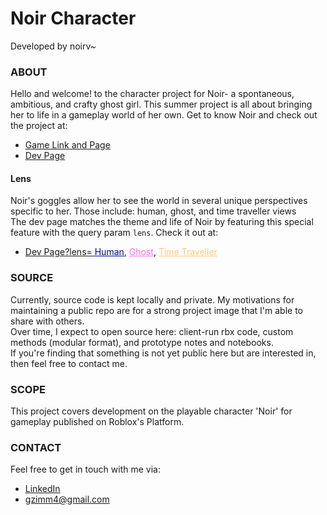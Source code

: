 # Noir Character
Developed by noirv~ <!-- Noir Verscottie -->

### ABOUT
Hello and welcome! to the character project for Noir- a spontaneous, ambitious, and crafty ghost girl. This summer project is all about bringing her to life in a gameplay world of her own. Get to know Noir and check out the project at:  
- <a target='_blank' href='https://www.roblox.com/games/6842303525/Noir'>Game Link and Page</a>
- <a target='_blank' href='https://noir.silvrship.dev/'>Dev Page</a>

#### Lens
Noir's goggles allow her to see the world in several unique perspectives specific to her. Those include: human, ghost, and time traveller views  
The dev page matches the theme and life of Noir by featuring this special feature with the query param `lens`. Check it out at:
- <a target='_blank' href='https://noir.silvrship.dev/?lens='>Dev Page?lens=
<a style='text-decoration: underline; color: rgba(0,10,150);' 
target='_blank' href='https://noir.silvrship.dev/?lens=human'>Human</a>, 
<a style='text-decoration: underline; color: rgba(255,105,250);' 
target='_blank' href='https://noir.silvrship.dev/?lens=ghost'>Ghost</a>, 
<a style='text-decoration: underline; color: rgba(255,200,120);' 
target='_blank' href='https://noir.silvrship.dev/?lens=time'>Time Traveller</a> </a>


### SOURCE
Currently, source code is kept locally and private. My motivations for maintaining a public repo are for a strong project image that I'm able to share with others.  
Over time, I expect to open source here: client-run rbx code, custom methods (modular format), and prototype notes and notebooks.  
If you're finding that something is not yet public here but are interested in, then feel free to contact me.


### SCOPE
This project covers development on the playable character 'Noir' for gameplay published on Roblox's Platform. 


### CONTACT
Feel free to get in touch with me via:	
- <a href='https://www.linkedin.com/in/gavinzimmerman/'>LinkedIn<a>
- gzimm4@gmail.com


<!-- Thanks for reading the verbose version! -->
